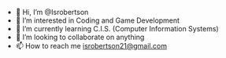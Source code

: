- 👋 Hi, I’m @Isrobertson
- 👀 I’m interested in Coding and Game Development
- 🌱 I’m currently learning C.I.S. (Computer Information Systems)
- 💞️ I’m looking to collaborate on anything
- 📫 How to reach me isrobertson21@gmail.com

<!---
Isrobertson/Isrobertson is a ✨ special ✨ repository because its `README.md` (this file) appears on your GitHub profile.
You can click the Preview link to take a look at your changes.
--->
